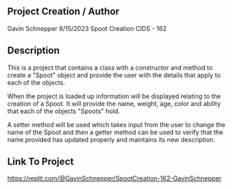 ## Project Creation / Author

Gavin Schnepper
8/15/2023
Spoot Creation
CIDS - 162


## Description

This is a project that contains a class with a constructor and method to create a 
"Spoot" object and provide the user with the details that apply to each of the objects.

When the project is loaded up information will be displayed relating to the creation of a
Spoot. It will provide the name, weight, age, color and ability that each of the objects
"Spoots" hold.

A setter method will be used which takes input from the user to change the
name of the Spoot and then a getter method can be used to verify that the name provided has updated
properly and maintains its new description.

## Link To Project
https://replit.com/@GavinSchnepper/SpootCreation-162-GavinSchnepper
